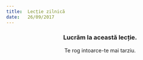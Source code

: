 ```yaml
---
title:  Lecție zilnică
date:   26/09/2017
---
```


### <center>Lucrăm la această lecție.</center>
<center>Te rog intoarce-te mai tarziu.</center>